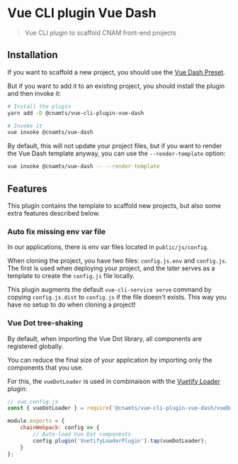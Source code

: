 # Vue CLI plugin Vue Dash

> Vue CLI plugin to scaffold CNAM front-end projects

## Installation

If you want to scaffold a new project, you should use the [Vue Dash Preset](https://github.com/assurance-maladie-digital/vue-cli-preset#readme).

But if you want to add it to an existing project, you should install the plugin and then invoke it:

```bash
# Install the plugin
yarn add -D @cnamts/vue-cli-plugin-vue-dash

# Invoke it
vue invoke @cnamts/vue-dash
```

By default, this will not update your project files, but if you want to render the Vue Dash template anyway, you can use the `--render-template` option:

```bash
vue invoke @cnamts/vue-dash -- --render-template
```

## Features

This plugin contains the template to scaffold new projects, but also some extra features described below.

### Auto fix missing env var file

In our applications, there is env var files located in `public/js/config`.

When cloning the project, you have two files: `config.js.env` and `config.js`. The first is used when deploying your project, and the later serves as a template to create the `config.js` file locally.

This plugin augments the default `vue-cli-service serve` command by copying `config.js.dist` to `config.js` if the file doesn't exists.
This way you have no setup to do when cloning a project!

### Vue Dot tree-shaking

By default, when importing the Vue Dot library, all components are registered globally.

You can reduce the final size of your application by importing only the components that you use.

For this, the `vueDotLoader` is used in combinaison with the [Vuetify Loader](https://github.com/vuetifyjs/vuetify-loader) plugin:

```js
// vue.config.js
const { vueDotLoader } = require('@cnamts/vue-cli-plugin-vue-dash/vueDotLoader');

module.exports = {
	chainWebpack: config => {
		// Auto-load Vue Dot components
		config.plugin('VuetifyLoaderPlugin').tap(vueDotLoader);
	}
};
```
